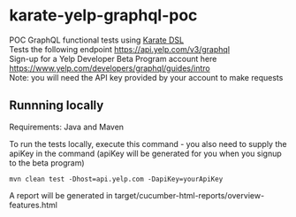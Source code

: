 # karate-yelp-graphql-poc  

POC GraphQL functional tests using [Karate DSL](https://intuit.github.io/karate/)  
Tests the following endpoint https://api.yelp.com/v3/graphql  
Sign-up for a Yelp Developer Beta Program account here https://www.yelp.com/developers/graphql/guides/intro  
Note: you will need the API key provided by your account to make requests   
  

## Runnning locally
Requirements: Java and Maven
  
To run the tests locally, execute this command - you also need to supply the apiKey in the command (apiKey will be generated for you when you signup to the beta program)

    mvn clean test -Dhost=api.yelp.com -DapiKey=yourApiKey
    
A report will be generated in target/cucumber-html-reports/overview-features.html

